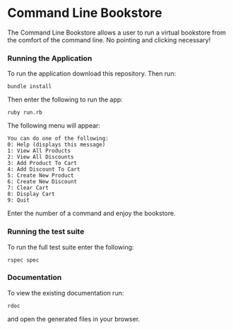 # Command Line Bookstore

The Command Line Bookstore allows a user to run a virtual bookstore from the comfort of the command line. No pointing and clicking necessary!

### Running the Application

To run the application download this repository. Then run:

```
bundle install
```

Then enter the following to run the app:

```
ruby run.rb
```

The following menu will appear:

```
You can do one of the following:
0: Help (displays this message)
1: View All Products
2: View All Discounts
3: Add Product To Cart
4: Add Discount To Cart
5: Create New Product
6: Create New Discount
7: Clear Cart
8: Display Cart
9: Quit
```

Enter the number of a command and enjoy the bookstore.

### Running the test suite

To run the full test suite enter the following:
```
rspec spec
```

### Documentation

To view the existing documentation run:
```
rdoc
```
and open the generated files in your browser.
